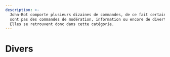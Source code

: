 ```yaml
---
description: >-
  John-Bot comporte plusieurs dizaines de commandes, de ce fait certaines ne
  sont pas des commandes de modération, information ou encore de divertissement.
  Elles se retrouvent donc dans cette catégorie.
---
```


# Divers

